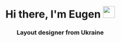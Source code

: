 <h1 align="center">Hi there, I'm Eugen <img src="https://github.com/blackcater/blackcater/raw/main/images/Hi.gif" height="32"/></h1>
<h3 align="center">Layout designer from Ukraine</h3>
